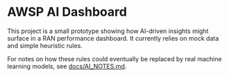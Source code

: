 # AWSP AI Dashboard

This project is a small prototype showing how AI-driven insights might surface in a RAN performance dashboard. It currently relies on mock data and simple heuristic rules.

For notes on how these rules could eventually be replaced by real machine learning models, see [docs/AI_NOTES.md](docs/AI_NOTES.md).
